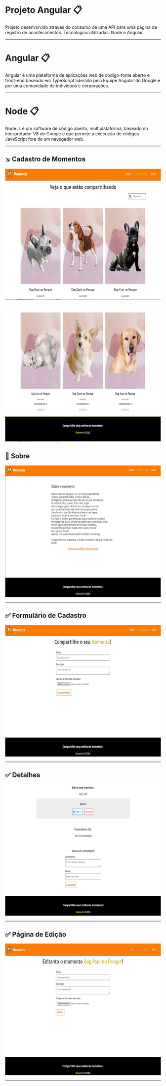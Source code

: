 # Projeto Angular 📋

Projeto desenvolvido através do consumo de uma API para uma página de registro de acontecimentos.
Tecnologias utilizadas: Node e Angular

-----------------------------------------------------------------
# Angular 📋

Angular é uma plataforma de aplicações web de código-fonte aberto e front-end baseado em TypeScript liderado pela Equipe Angular do Google e por uma comunidade de indivíduos e corporações.

-----------------------------------------------------------------
# Node 📋

Node.js é um software de código aberto, multiplataforma, baseado no interpretador V8 do Google e que permite a execução de códigos JavaScript fora de um navegador web.


-----------------------------------------------------------------

## ↘️ Cadastro de Momentos

<img src="./preview/1.JPG" alt="banner" height="425"> <br/>

<img src="./preview/1.1.JPG" alt="banner" height="425"> <br/>
-----------------------------------------------------------------

## 🔀 Sobre

<img src="./preview/2.JPG" alt="banner" height="425"> <br/>

-----------------------------------------------------------------

## ✅ Formulário de Cadastro

<img src="./preview/3.JPG" alt="banner" height="425"> <br/>

-----------------------------------------------------------------

## ✅ Detalhes 

<img src="./preview/4.JPG" alt="banner" height="425"> <br/>

-----------------------------------------------------------------

## ✅ Página de Edição

<img src="./preview/5.JPG" alt="banner" height="425"> <br/>

-----------------------------------------------------------------

